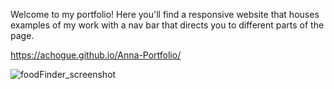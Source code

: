 Welcome to my portfolio! Here you'll find a responsive website that houses examples of my work with a nav bar that directs you to different parts of the page.

https://achogue.github.io/Anna-Portfolio/

![foodFinder_screenshot](https://user-images.githubusercontent.com/116693659/214440993-c68be1fb-e451-4239-82c8-26238f7c99ff.PNG)

